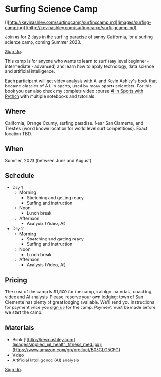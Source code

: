 # Surfing Science Camp

[![http://kevinashley.com/surfingcamp/surfingcamp.md](images/surfing-camp.jpg)](http://kevinashley.com/surfingcamp/surfingcamp.md)

Join us for 2 days in the surfing paradise of sunny California, for a surfing science camp, coming Summer 2023.

[Sign Up](https://docs.google.com/forms/d/e/1FAIpQLScXdsfbKFUxMy-CIIvuNawVKA0dfEwl-9Xtrhyn2IlRk5VQDg/viewform?usp=sf_link). 

This camp is for anyone who wants to learn to surf (any level beginner - intermediate - advanced) and learn how to apply technology, data science and artificial intelligence.

Each participant will get video analysis with AI and Kevin Ashley's book that became classics of A.I. in sports, used by many sports scientists. For this book you can also check my complete video course [AI in Sports with Python](https://ai-learning.vhx.tv/) with multiple notebooks and tutorials.

## Where

California, Orange County, surfing paradise. Near San Clamente, and Trestles (world known location for world level surf competitions). Exact location TBD.

## When

Summer, 2023 (between June and August)

## Schedule

- Day 1 
    - Morning 
        - Stretching and getting ready
        - Surfing and instruction
    - Noon 
        - Lunch break
    - Afternoon
        - Analysis (Video, AI)
- Day 2
    - Morning 
        - Stretching and getting ready
        - Surfing and instruction
    - Noon 
        - Lunch break
    - Afternoon
        - Analysis (Video, AI)

## Pricing

The cost of the camp is $1,500 for the camp, trainign materials, coaching, video and AI analysis. Please, reserve your own lodging: town of San Clemente has plenty of great lodging available. We'll send you instructions for payment once you [sign up](https://docs.google.com/forms/d/e/1FAIpQLScXdsfbKFUxMy-CIIvuNawVKA0dfEwl-9Xtrhyn2IlRk5VQDg/viewform?usp=sf_link) for the camp. Payment must be made before we start the camp.

## Materials

- Book
[![http://kevinashley.com](images/applied_ml_health_fitness_med.jpg)](https://www.amazon.com/gp/product/B08GLG5CFG)
- Video
- Artificial Intelligence (AI) analysis

[Sign Up](https://docs.google.com/forms/d/e/1FAIpQLScXdsfbKFUxMy-CIIvuNawVKA0dfEwl-9Xtrhyn2IlRk5VQDg/viewform?usp=sf_link). 